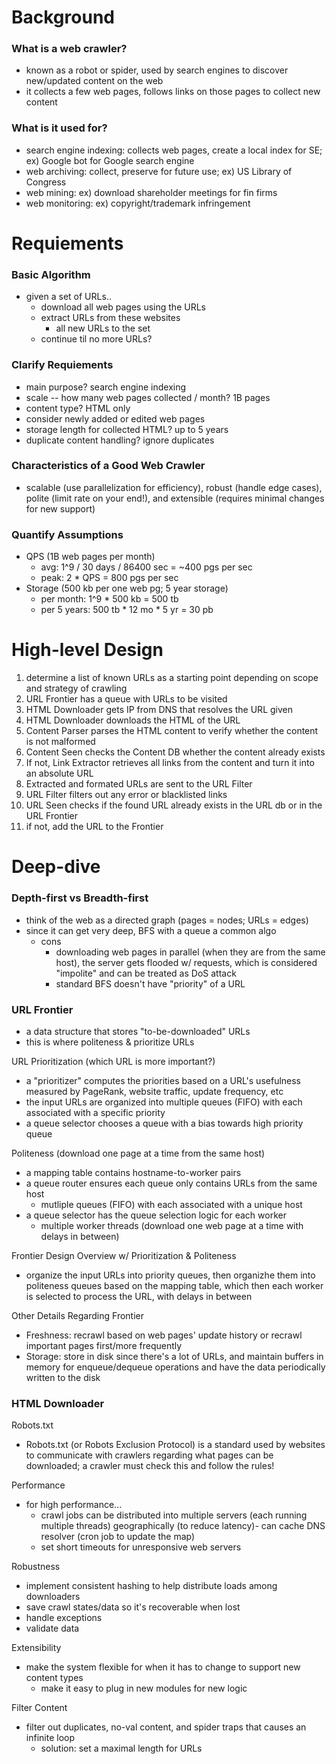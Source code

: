 # Background
### What is a web crawler?
- known as a robot or spider, used by search engines to discover new/updated content on the web
- it collects a few web pages, follows links on those pages to collect new content

### What is it used for?
- search engine indexing: collects web pages, create a local index for SE; ex) Google bot for Google search engine
- web archiving: collect, preserve for future use; ex) US Library of Congress
- web mining: ex) download shareholder meetings for fin firms
- web monitoring: ex) copyright/trademark infringement 

# Requiements
### Basic Algorithm
- given a set of URLs..
  - download all web pages using the URLs
  - extract URLs from these websites
    - all new URLs to the set
  - continue til no more URLs?

### Clarify Requiements
- main purpose? search engine indexing
- scale -- how many web pages collected / month? 1B pages
- content type? HTML only
- consider newly added or edited web pages
- storage length for collected HTML? up to 5 years
- duplicate content handling? ignore duplicates

### Characteristics of a Good Web Crawler
- scalable (use parallelization for efficiency), robust (handle edge cases), polite (limit rate on your end!), and extensible (requires minimal changes for new support)

### Quantify Assumptions
- QPS (1B web pages per month)
  - avg: 1^9 / 30 days / 86400 sec = ~400 pgs per sec
  - peak: 2 * QPS = 800 pgs per sec
- Storage (500 kb per one web pg; 5 year storage)
  - per month: 1^9 * 500 kb = 500 tb
  - per 5 years: 500 tb * 12 mo * 5 yr = 30 pb

# High-level Design
1. determine a list of known URLs as a starting point depending on scope and strategy of crawling
2. URL Frontier has a queue with URLs to be visited
3. HTML Downloader gets IP from DNS that resolves the URL given
4. HTML Downloader downloads the HTML of the URL
5. Content Parser parses the HTML content to verify whether the content is not malformed
6. Content Seen checks the Content DB whether the content already exists
7. If not, Link Extractor retrieves all links from the content and turn it into an absolute URL
8. Extracted and formated URLs are sent to the URL Filter
8. URL Filter filters out any error or blacklisted links
9. URL Seen checks if the found URL already exists in the URL db or in the URL Frontier
10. if not, add the URL to the Frontier

# Deep-dive
### Depth-first vs Breadth-first
- think of the web as a directed graph (pages = nodes; URLs = edges)
- since it can get very deep, BFS with a queue a common algo
  - cons
    - downloading web pages in parallel (when they are from the same host), the server gets flooded w/ requests, which is considered "impolite" and can be treated as DoS attack
    - standard BFS doesn't have "priority" of a URL

### URL Frontier
- a data structure that stores "to-be-downloaded" URLs
- this is where politeness & prioritize URLs

URL Prioritization (which URL is more important?)
- a "prioritizer" computes the priorities based on a URL's usefulness measured by PageRank, website traffic, update frequency, etc
- the input URLs are organized into multiple queues (FIFO) with each associated with a specific priority
- a queue selector chooses a queue with a bias towards high priority queue

Politeness (download one page at a time from the same host)
- a mapping table contains hostname-to-worker pairs
- a queue router ensures each queue only contains URLs from the same host
  - mutliple queues (FIFO) with each associated with a unique host
- a queue selector has the queue selection logic for each worker
  - multiple worker threads (download one web page at a time with delays in between)

Frontier Design Overview w/ Prioritization & Politeness
- organize the input URLs into priority queues, then organizhe them into politeness queues based on the mapping table, which then each worker is selected to process the URL, with delays in between

Other Details Regarding Frontier
- Freshness: recrawl based on web pages' update history or recrawl important pages first/more frequently
- Storage: store in disk since there's a lot of URLs, and maintain buffers in memory for enqueue/dequeue operations and have the data periodically written to the disk

### HTML Downloader
Robots.txt
- Robots.txt (or Robots Exclusion Protocol) is a standard used by websites to communicate with crawlers regarding what pages can be downloaded; a crawler must check this and follow the rules!

Performance
- for high performance...
  - crawl jobs can be distributed into multiple servers (each running multiple threads) geographically (to reduce latency)- can cache DNS resolver (cron job to update the map)
  - set short timeouts for unresponsive web servers

Robustness
- implement consistent hashing to help distribute loads among downloaders
- save crawl states/data so it's recoverable when lost
- handle exceptions
- validate data

Extensibility
- make the system flexible for when it has to change to support new content types
  - make it easy to plug in new modules for new logic

Filter Content
- filter out duplicates, no-val content, and spider traps that causes an infinite loop
  - solution: set a maximal length for URLs
